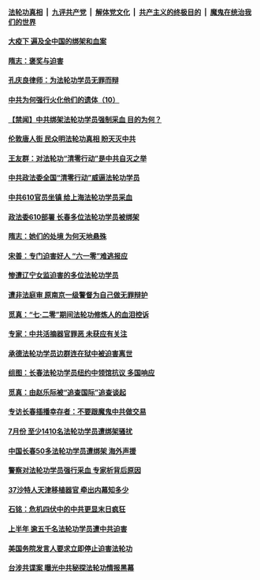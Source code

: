 

####  [法轮功真相](../../../../basic/blob/master/README.md?t=08261405) &nbsp;|&nbsp; [九评共产党](../../../../9ping.md/blob/master/README.md?t=08261405) &nbsp;|&nbsp; [解体党文化](../../../../jtdwh.md/blob/master/README.md?t=08261405)  &nbsp;|&nbsp; [共产主义的终极目的](../../../../gczydzjmd.md/blob/master/README.md?t=08261405) &nbsp;|&nbsp; [魔鬼在统治我们的世界](../../../../mgztzwmdsj.md/blob/master/README.md?t=08261405) 

#### [大疫下 遍及全中国的绑架和血案](../pages/prog424/a102926546.md?t=08261405) 

#### [隋志：褒奖与迫害](../pages/prog424/a102926230.md?t=08261405) 

#### [孔庆良律师：为法轮功学员无罪而辩](../pages/prog424/a102925726.md?t=08261405) 

#### [中共为何强行火化他们的遗体（10）](../pages/prog424/a102925710.md?t=08261405) 

#### [【禁闻】中共绑架法轮功学员强制采血 目的为何？](../pages/prog424/a102925441.md?t=08261405) 

#### [伦敦唐人街 民众明法轮功真相 盼天灭中共](../pages/prog424/a102925069.md?t=08261405) 

#### [王友群：对法轮功“清零行动”是中共自灭之举](../pages/prog424/a102925004.md?t=08261405) 

#### [中共政法委全国“清零行动”威逼法轮功学员](../pages/prog424/a102924708.md?t=08261405) 

#### [中共610官员坐镇 给上海法轮功学员采血](../pages/prog424/a102924606.md?t=08261405) 

#### [政法委610部署 长春多位法轮功学员被绑架](../pages/prog424/a102923869.md?t=08261405) 

#### [隋志：她们的处境 为何天地悬殊](../pages/prog424/a102924010.md?t=08261405) 

#### [宋善：专门迫害好人 “六一零”难逃报应](../pages/prog424/a102923987.md?t=08261405) 

#### [惨遭辽宁女监迫害的多位法轮功学员](../pages/prog424/a102923892.md?t=08261405) 

#### [遭非法庭审 原南京一级警督为自己做无罪辩护](../pages/prog424/a102923054.md?t=08261405) 

#### [觅真：“七·二零”期间法轮功修炼人的血泪控诉](../pages/prog424/a102922363.md?t=08261405) 

#### [专家：中共活摘器官罪恶 未获应有关注](../pages/prog424/a102922287.md?t=08261405) 

#### [承德法轮功学员边群连在狱中被迫害离世](../pages/prog424/a102922281.md?t=08261405) 

#### [组图：长春法轮功学员纽约中领馆抗议 多国响应](../pages/prog424/a102921741.md?t=08261405) 

#### [觅真：由赵乐际被“追查国际”追查谈起](../pages/prog424/a102921473.md?t=08261405) 

#### [专访长春插播幸存者：不要跟魔鬼中共做交易](../pages/prog424/a102921406.md?t=08261405) 

#### [7月份 至少1410名法轮功学员遭绑架骚扰](../pages/prog424/a102921351.md?t=08261405) 

#### [中国长春50多法轮功学员遭绑架 海外声援](../pages/prog424/a102920996.md?t=08261405) 

#### [警察对法轮功学员强行采血 专家析背后原因](../pages/prog424/a102920538.md?t=08261405) 

#### [37沙特人天津移植器官 牵出内幕知多少](../pages/prog424/a102920515.md?t=08261405) 

#### [石铭：危机四伏中的中共更显末日疯狂](../pages/prog424/a102919848.md?t=08261405) 

#### [上半年 逾五千名法轮功学员遭中共迫害](../pages/prog424/a102919734.md?t=08261405) 

#### [美国务院发言人要求立即停止迫害法轮功](../pages/prog424/a102919359.md?t=08261405) 

#### [台涉共谍案 曝光中共秘探法轮功情报黑幕](../pages/prog424/a102919330.md?t=08261405) 

